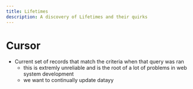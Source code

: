 ```yaml
---
title: Lifetimes
description: A discovery of Lifetimes and their quirks
---
```


# Cursor
+ Current set of records that match the criteria when that query was ran
    + this is extremly unreliable and is the root of a lot of problems in web system development
    + we want to continually update datayy